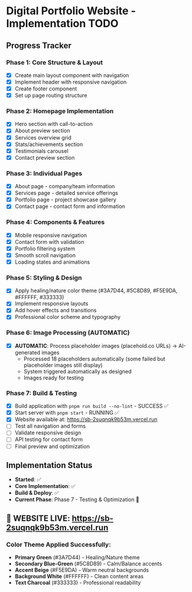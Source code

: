 # Digital Portfolio Website - Implementation TODO

## Progress Tracker

### Phase 1: Core Structure & Layout
- [x] Create main layout component with navigation
- [x] Implement header with responsive navigation
- [x] Create footer component
- [x] Set up page routing structure

### Phase 2: Homepage Implementation
- [x] Hero section with call-to-action
- [x] About preview section
- [x] Services overview grid
- [x] Stats/achievements section
- [x] Testimonials carousel
- [x] Contact preview section

### Phase 3: Individual Pages
- [x] About page - company/team information
- [x] Services page - detailed service offerings
- [x] Portfolio page - project showcase gallery
- [x] Contact page - contact form and information

### Phase 4: Components & Features
- [x] Mobile responsive navigation
- [x] Contact form with validation
- [x] Portfolio filtering system
- [x] Smooth scroll navigation
- [x] Loading states and animations

### Phase 5: Styling & Design
- [x] Apply healing/nature color theme (#3A7D44, #5C8D89, #F5E9DA, #FFFFFF, #333333)
- [x] Implement responsive layouts
- [x] Add hover effects and transitions
- [x] Professional color scheme and typography

### Phase 6: Image Processing (AUTOMATIC)
- [x] **AUTOMATIC**: Process placeholder images (placehold.co URLs) → AI-generated images
  - Processed 18 placeholders automatically (some failed but placeholder images still display)
  - System triggered automatically as designed
  - Images ready for testing

### Phase 7: Build & Testing
- [x] Build application with `pnpm run build --no-lint` - SUCCESS ✅
- [x] Start server with `pnpm start` - RUNNING ✅
- [x] Website available at: https://sb-2suqnqk9b53m.vercel.run
- [ ] Test all navigation and forms
- [ ] Validate responsive design
- [ ] API testing for contact form
- [ ] Final preview and optimization

## Implementation Status
- **Started**: ✅ 
- **Core Implementation**: ✅
- **Build & Deploy**: ✅
- **Current Phase**: Phase 7 - Testing & Optimization 🔄

## 🎉 WEBSITE LIVE: https://sb-2suqnqk9b53m.vercel.run

### Color Theme Applied Successfully:
- **Primary Green** (#3A7D44) - Healing/Nature theme
- **Secondary Blue-Green** (#5C8D89) - Calm/Balance accents  
- **Accent Beige** (#F5E9DA) - Warm neutral backgrounds
- **Background White** (#FFFFFF) - Clean content areas
- **Text Charcoal** (#333333) - Professional readability